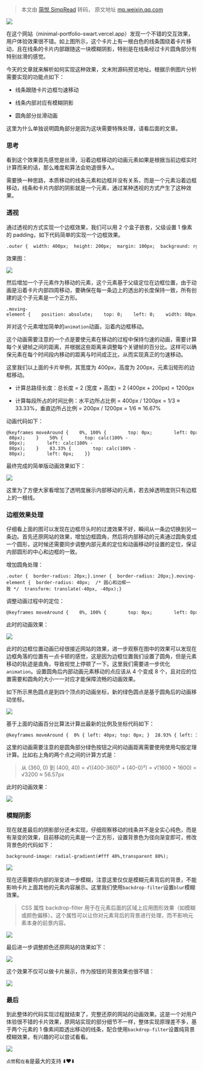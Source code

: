 > 本文由 [简悦 SimpRead](http://ksria.com/simpread/) 转码， 原文地址 [mp.weixin.qq.com](https://mp.weixin.qq.com/s/kzI9OOcCIKfVstus1rpQ-A)

![](https://mmbiz.qpic.cn/mmbiz_gif/f0eLpDCYMyicLTbdIvu0LCqYM6YZtJGAA8TVj4k2tHPnicQXIIiavGq795JMfjyEYg5JcapHqNGK7ibv0tcp1HhibjQ/640?wx_fmt=gif&from=appmsg)

在这个网站（minimal-portfolio-swart.vercel.app）发现一个不错的交互效果，用户体验效果很不错。如上图所示，这个卡片上有一根白色的线条围绕着卡片移动，且在线条的卡片内部跟随这一块模糊阴影，特别是在线条经过卡片圆角部分有特别丝滑的感觉。

今天的文章就来解析如何实现这种效果，文末附源码预览地址。根据示例图片分析需要实现的功能点如下：

*   线条跟随卡片边框匀速移动
    
*   线条内部对应有模糊阴影
    
*   圆角部分丝滑动画
    

这里为什么单独说明圆角部分是因为这块需要特殊处理，请看后面的文章。

### 思考

看到这个效果首先感觉是丝滑，沿着边框移动的动画元素如果是根据当前边框实时计算而来的话，那么难度和算法会劝退很多人。

需要换一种思路，本质移动的线条元素和边框并没有关系，而是一个元素沿着边框移动，线条和卡片内部的阴影就是一个元素，通过某种透视的方式产生了这种效果。

### 透视

通过透视的方式实现一个边框效果，我们可以用 2 个盒子嵌套，父级设置 1 像素的 padding，如下代码简单的实现一个边框效果。

```
.outer {  width: 400px;  height: 200px;  margin: 100px;  background: rgb(54, 224, 202);  padding: 1px;  position: relative;}.inner {  background: rgb(99, 99, 99);  width: 100%;  height: 100%;}
```

效果图：

![](https://mmbiz.qpic.cn/mmbiz_png/f0eLpDCYMyicLTbdIvu0LCqYM6YZtJGAACWL0yWyTljQoPBGQ2jU25Hc2LlzcNdUTaKWic0bxQ18UbnwTABmAlxg/640?wx_fmt=png&from=appmsg)

然后增加一个子元素作为移动的元素，这个元素基于父级定位在边框位置，由于动画是沿着卡片内部四周移动，要确保在每一条边上的透出的长度保持一致，所有创建的这个子元素是一个正方形。

```
.moving-element {    position: absolute;    top: 0;    left: 0;    width: 80px;    height: 80px;    background: #fff;    animation: moveAround 8s linear infinite;}
```

并对这个元素增加简单的`animation`动画，沿着内边框移动。

这个动画需要注意的一个点是要使元素在移动的过程中保持匀速的动画，需要计算每个关键帧之间的距离，并根据这些距离来调整每个关键帧的百分比。这样可以确保元素在每个时间段内移动的距离与时间成正比，从而实现真正的匀速移动。

这里我们以上面的卡片举例，其宽度为 400px，高度为 200px，元素沿矩形的边框移动。

*   计算总路径长度：总长度 = 2 (宽度 + 高度) = 2 (400px + 200px) = 1200px
    
*   计算每段所占的时间比例：水平边所占比例 = 400px / 1200px = 1/3 ≈ 33.33%，垂直边所占比例 = 200px / 1200px = 1/6 ≈ 16.67%
    

动画代码如下：

```
@keyframes moveAround {    0%, 100% {        top: 0px;        left: 0px;    }    33.33% {        top: 0px;        left: calc(100% - 80px);    }    50% {        top: calc(100% - 80px);        left: calc(100% - 80px);    }    83.33% {        top: calc(100% - 80px);        left: 0px;    }}
```

最终完成的简单版动画效果如下：

![](https://mmbiz.qpic.cn/mmbiz_gif/f0eLpDCYMyicLTbdIvu0LCqYM6YZtJGAABDvxZYYlJLXHTTWziczqMP3e1vytoelkycfphZRVNZ41UOCeJrHBlibA/640?wx_fmt=gif&from=appmsg)

这里为了方便大家看增加了透明度展示内部移动的元素，若去掉透明度则只有边框上的一根线。

### 边框效果处理

仔细看上面的图可以发现在边框尽头时的过渡效果不好，瞬间从一条边切换到另一条边。首先还原网站的效果，增加边框圆角，然后将内部移动的元素通过圆角变成一个圆形，这时候还需要同步调整内部元素的定位和动画移动时设置的定位，保证内部圆形的中心和边框的一致。

增加圆角处理：

```
.outer {  border-radius: 20px;}.inner {  border-radius: 20px;}.moving-element {  border-radius: 40px;  /* 圆心和边框一致 */  transform: translate(-40px, -40px);}
```

调整动画过程中的定位：

```
@keyframes moveAround {    0%, 100% {        top: 0px;        left: 0px;    }    33.33% {        top: 0px;        left: 100%;    }    50% {        top: 100%;        left: 100%;    }    83.33% {        top: 100%;        left: 0px;    }}
```

此时的动画效果：

![](https://mmbiz.qpic.cn/mmbiz_gif/f0eLpDCYMyicLTbdIvu0LCqYM6YZtJGAASmodh6A1SSn7icib3VjCC1MXzibufsAxEicJOlCRDrDjFWjeJ9z3ic8cGJA/640?wx_fmt=gif&from=appmsg)

此时的边框位置动画已经很接近网站的效果，进一步观察在图中的效果可以发现在边框角落的位置有一点卡顿的感觉，这是因为边框位置我们设置了圆角，但是元素移动的轨迹是直角，导致视觉上停顿了一下。这里我们需要进一步优化`animation`。设置圆角后内部动画元素移动的点应该从 4 个变成 8 个，且对应的位置需要和圆角的大小一一对应才能保障流畅的动画效果。

如下所示黑色圆点是到四个顶点的动画坐标，新的绿色圆点是基于圆角后的动画移动坐标。

![](https://mmbiz.qpic.cn/mmbiz_png/f0eLpDCYMyicLTbdIvu0LCqYM6YZtJGAAHXuL7MUOQfjiadSg22JdtT5BkiaU5YteYGRiaPsicdK9L814knZO3riaNibw/640?wx_fmt=png&from=appmsg)

基于上面的动画百分比算法计算出最新的比例及坐标代码如下：

```
@keyframes moveAround {  0% { left: 40px; top: 0px; }  28.93% { left: 360px; top: 0px; }   33.99% { left: 400px; top: 40px; }   44.82% { left: 400px; top: 160px; }  49.88% { left: 360px; top: 200px; }   78.81% { left: 40px; top: 200px; }  83.87% { left: 0px; top: 160px; }   94.70% { left: 0px; top: 40px; }   100% { left: 40px; top: 0px; } }
```

这里的动画需要注意的是圆角部分绿色按钮之间的动画距离需要使用使用勾股定理计算。比如右上角的两个点之间的计算方式是：

> 从 (360, 0) 到 (400, 40) = √((400-360)² + (40-0)²) = √(1600 + 1600) = √3200 ≈ 56.57px

此时的动画效果：

![](https://mmbiz.qpic.cn/mmbiz_gif/f0eLpDCYMyicLTbdIvu0LCqYM6YZtJGAAv7IoO1icQgvSDKqzWel517RDEUibrsmF8s0iaqBGu1pV6I7gYcogC2Z0Q/640?wx_fmt=gif&from=appmsg)

### 模糊阴影

现在就差最后的阴影部分还未实现，仔细观察移动的线条并不是全实心纯色，而是有渐变的效果，目前移动的元素是一个正方形，设置背景色为径向渐变即可，修改背景色的代码如下：

```
background-image: radial-gradient(#fff 40%,transparent 80%);
```

![](https://mmbiz.qpic.cn/mmbiz_png/f0eLpDCYMyicLTbdIvu0LCqYM6YZtJGAA91AlNKCXo1aNd8cdtLqKJM9RN9603Sgeib5pSsGo1y9MbGVIRsUuujA/640?wx_fmt=png&from=appmsg)

现在还需要将内部的渐变进一步模糊，注意这里仅仅是模糊元素背后的背景，不能影响卡片上面其他的元素内容展示。这里我们使用`backdrop-filter`设置`blur`模糊效果。

> CSS 属性 backdrop-filter 用于在元素后面的区域上应用图形效果（如模糊或颜色偏移）。这个属性可以让你对元素背后的背景进行处理，而不影响元素本身的前景内容。

![](https://mmbiz.qpic.cn/mmbiz_png/f0eLpDCYMyicLTbdIvu0LCqYM6YZtJGAAhfjiarqhkBwcAOnBAFZ9TDgibondoRddqlNy494FyH18pibzicaWWMIhJw/640?wx_fmt=png&from=appmsg)

最后进一步调整颜色还原网站的效果如下：

![](https://mmbiz.qpic.cn/mmbiz_gif/f0eLpDCYMyicLTbdIvu0LCqYM6YZtJGAAibsvNEJhIByEb8f25nbazeRmibLCjBzhlUIJuRIibNTJlDUxq5bmoCR3Q/640?wx_fmt=gif&from=appmsg)

这个效果不仅可以做卡片展示，作为按钮的背景效果也很不错：

![](https://mmbiz.qpic.cn/mmbiz_gif/f0eLpDCYMyicLTbdIvu0LCqYM6YZtJGAAh3JI1osVlOsdHb6A5jICVBp28AGpia67b4q5iaEdqKeWtMdmEp4soWTg/640?wx_fmt=gif&from=appmsg)

### 最后

到此整体的代码实现过程就结束了，完整还原的网站的动画效果。这是一个对用户体验很不错的卡片效果，原网站实现的部分细节不一样，整体实现原理差不多，基于两个元素的 1 像素间距透出移动的线条，配合使用`backdrop-filter`设置纯背景模糊效果，有兴趣的可以尝试看看。

![](https://mmbiz.qpic.cn/mmbiz_png/SMw0rcHsoNLAKEL00pOAy3DCthdVEybxIyEB5d9819WpqDIVaKIib5QC57tITUiaWqibLShibbYW3OGPyHODjMicJ0w/640?wx_fmt=other&wxfrom=5&wx_lazy=1&wx_co=1&tp=webp)  

`点赞`和`在看`是最大的支持 ⬇️❤️⬇️